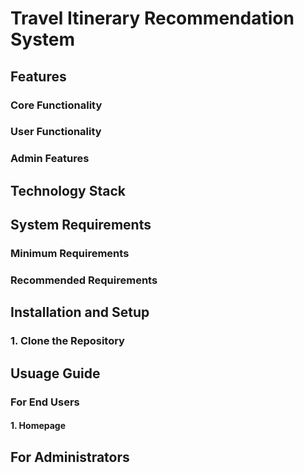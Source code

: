# Travel Itinerary Recommendation System 

## Features


### Core Functionality 


### User Functionality


### Admin Features



## Technology Stack



## System Requirements 

### Minimum Requirements


### Recommended Requirements


## Installation and Setup 

### 1. Clone the Repository


## Usuage Guide 

### For End Users
#### 1. Homepage 



## For Administrators


